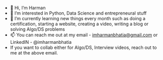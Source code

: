 - 👋 Hi, I’m Harman
- 👀 I’m interested in Python, Data Science and entrepreneural stuff
- 🌱 I’m currently learning new things every month such as doing a certification, starting a website, creating a video, writing a blog or solving Algo/DS problems
- 📫 You can reach me out at my email - imharmanbhatia@gmail.com or LinkedIN - @imharmanbhatia
 - If you want to collab either for Algo/DS, Interview videos, reach out to me at the above email.

<!---
hpsbhatia/hpsbhatia is a ✨ special ✨ repository because its `README.md` (this file) appears on your GitHub profile.
You can click the Preview link to take a look at your changes.
--->

